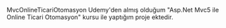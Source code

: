 MvcOnlineTicariOtomasyon
Udemy'den almış olduğum "Asp.Net Mvc5 ile Online Ticari Otomasyon" kursu ile yaptığım proje ektedir.
